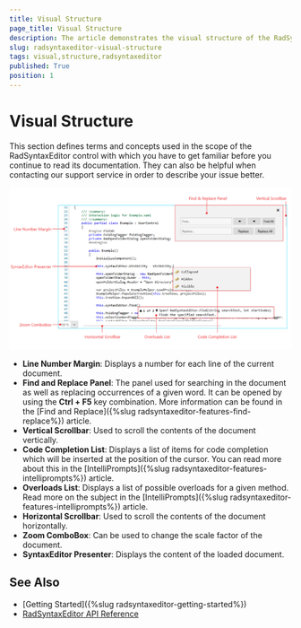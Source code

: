 ```yaml
---
title: Visual Structure
page_title: Visual Structure
description: The article demonstrates the visual structure of the RadSyntaxEditor.
slug: radsyntaxeditor-visual-structure
tags: visual,structure,radsyntaxeditor
published: True
position: 1
---
```


# Visual Structure

This section defines terms and concepts used in the scope of the RadSyntaxEditor control with which you have to get familiar before you continue to read its documentation. They can also be helpful when contacting our support service in order to describe your issue better.

![RadSyntaxEditor visual structure](images/syntaxeditor-visual-structure.png)

* **Line Number Margin**: Displays a number for each line of the current document.
* **Find and Replace Panel**: The panel used for searching in the document as well as replacing occurrences of a given word. It can be opened by using the **Ctrl + F5** key combination. More information can be found in the [Find and Replace]({%slug radsyntaxeditor-features-find-replace%}) article.
* **Vertical Scrollbar**: Used to scroll the contents of the document vertically.
* **Code Completion List**: Displays a list of items for code completion which will be inserted at the position of the cursor. You can read more about this in the [IntelliPrompts]({%slug radsyntaxeditor-features-intelliprompts%}) article.
* **Overloads List**: Displays a list of possible overloads for a given method. Read more on the subject in the [IntelliPrompts]({%slug radsyntaxeditor-features-intelliprompts%}) article.
* **Horizontal Scrollbar**: Used to scroll the contents of the document horizontally.
* **Zoom ComboBox**: Can be used to change the scale factor of the document.
* **SyntaxEditor Presenter**: Displays the content of the loaded document.

## See Also

* [Getting Started]({%slug radsyntaxeditor-getting-started%})
* [RadSyntaxEditor API Reference](https://docs.telerik.com/devtools/wpf/api/telerik.windows.controls.radsyntaxeditor)

